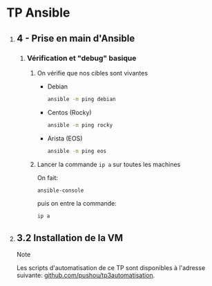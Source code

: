 # TP Ansible

1. ## 4 - Prise en main d'Ansible

    1. ### Vérification et "debug" basique

         1. On vérifie que nos cibles sont vivantes

             - Debian

                 ```sh
                 ansible -m ping debian
                 ```

             - Centos (Rocky)

                 ```sh
                 ansible -m ping rocky
                 ```

             - Arista (EOS)

                 ```sh
                 ansible -m ping eos
                 ```

         1. Lancer la commande `ip a` sur toutes les machines

            On fait:

            ```sh
            ansible-console
            ```

            puis on entre la commande:

            ```sh
            ip a
            ```

1. ## 3.2 Installation de la VM

    > [!NOTE]
    > Les scripts d'automatisation de ce TP sont disponibles à l'adresse suivante: [github.com/pushou/tp3automatisation](https://github.com/pushou/tp3automatisation).
